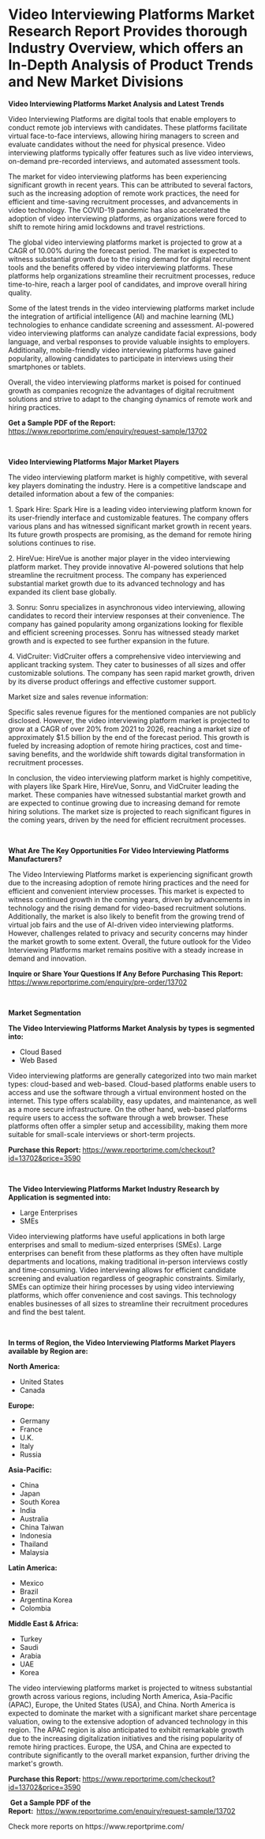<p><h1>Video Interviewing Platforms Market Research Report Provides thorough Industry Overview, which offers an In-Depth Analysis of Product Trends and New Market Divisions</h1></p><p><strong>Video Interviewing Platforms Market Analysis and Latest Trends</strong></p>
<p><p>Video Interviewing Platforms are digital tools that enable employers to conduct remote job interviews with candidates. These platforms facilitate virtual face-to-face interviews, allowing hiring managers to screen and evaluate candidates without the need for physical presence. Video interviewing platforms typically offer features such as live video interviews, on-demand pre-recorded interviews, and automated assessment tools.</p><p>The market for video interviewing platforms has been experiencing significant growth in recent years. This can be attributed to several factors, such as the increasing adoption of remote work practices, the need for efficient and time-saving recruitment processes, and advancements in video technology. The COVID-19 pandemic has also accelerated the adoption of video interviewing platforms, as organizations were forced to shift to remote hiring amid lockdowns and travel restrictions.</p><p>The global video interviewing platforms market is projected to grow at a CAGR of 10.00% during the forecast period. The market is expected to witness substantial growth due to the rising demand for digital recruitment tools and the benefits offered by video interviewing platforms. These platforms help organizations streamline their recruitment processes, reduce time-to-hire, reach a larger pool of candidates, and improve overall hiring quality.</p><p>Some of the latest trends in the video interviewing platforms market include the integration of artificial intelligence (AI) and machine learning (ML) technologies to enhance candidate screening and assessment. AI-powered video interviewing platforms can analyze candidate facial expressions, body language, and verbal responses to provide valuable insights to employers. Additionally, mobile-friendly video interviewing platforms have gained popularity, allowing candidates to participate in interviews using their smartphones or tablets.</p><p>Overall, the video interviewing platforms market is poised for continued growth as companies recognize the advantages of digital recruitment solutions and strive to adapt to the changing dynamics of remote work and hiring practices.</p></p>
<p><strong>Get a Sample PDF of the Report:&nbsp;</strong> <a href="https://www.reportprime.com/enquiry/request-sample/13702">https://www.reportprime.com/enquiry/request-sample/13702</a></p>
<p>&nbsp;</p>
<p><strong>Video Interviewing Platforms Major Market Players</strong></p>
<p><p>The video interviewing platform market is highly competitive, with several key players dominating the industry. Here is a competitive landscape and detailed information about a few of the companies:</p><p>1. Spark Hire: Spark Hire is a leading video interviewing platform known for its user-friendly interface and customizable features. The company offers various plans and has witnessed significant market growth in recent years. Its future growth prospects are promising, as the demand for remote hiring solutions continues to rise.</p><p>2. HireVue: HireVue is another major player in the video interviewing platform market. They provide innovative AI-powered solutions that help streamline the recruitment process. The company has experienced substantial market growth due to its advanced technology and has expanded its client base globally.</p><p>3. Sonru: Sonru specializes in asynchronous video interviewing, allowing candidates to record their interview responses at their convenience. The company has gained popularity among organizations looking for flexible and efficient screening processes. Sonru has witnessed steady market growth and is expected to see further expansion in the future.</p><p>4. VidCruiter: VidCruiter offers a comprehensive video interviewing and applicant tracking system. They cater to businesses of all sizes and offer customizable solutions. The company has seen rapid market growth, driven by its diverse product offerings and effective customer support.</p><p>Market size and sales revenue information:</p><p>Specific sales revenue figures for the mentioned companies are not publicly disclosed. However, the video interviewing platform market is projected to grow at a CAGR of over 20% from 2021 to 2026, reaching a market size of approximately $1.5 billion by the end of the forecast period. This growth is fueled by increasing adoption of remote hiring practices, cost and time-saving benefits, and the worldwide shift towards digital transformation in recruitment processes.</p><p>In conclusion, the video interviewing platform market is highly competitive, with players like Spark Hire, HireVue, Sonru, and VidCruiter leading the market. These companies have witnessed substantial market growth and are expected to continue growing due to increasing demand for remote hiring solutions. The market size is projected to reach significant figures in the coming years, driven by the need for efficient recruitment processes.</p></p>
<p>&nbsp;</p>
<p><strong>What Are The Key Opportunities For Video Interviewing Platforms Manufacturers?</strong></p>
<p><p>The Video Interviewing Platforms market is experiencing significant growth due to the increasing adoption of remote hiring practices and the need for efficient and convenient interview processes. This market is expected to witness continued growth in the coming years, driven by advancements in technology and the rising demand for video-based recruitment solutions. Additionally, the market is also likely to benefit from the growing trend of virtual job fairs and the use of AI-driven video interviewing platforms. However, challenges related to privacy and security concerns may hinder the market growth to some extent. Overall, the future outlook for the Video Interviewing Platforms market remains positive with a steady increase in demand and innovation.</p></p>
<p><strong>Inquire or Share Your Questions If Any Before Purchasing This Report:</strong> <a href="https://www.reportprime.com/enquiry/pre-order/13702">https://www.reportprime.com/enquiry/pre-order/13702</a></p>
<p>&nbsp;</p>
<p><strong>Market Segmentation</strong></p>
<p><strong>The Video Interviewing Platforms Market Analysis by types is segmented into:</strong></p>
<p><ul><li>Cloud Based</li><li>Web Based</li></ul></p>
<p><p>Video interviewing platforms are generally categorized into two main market types: cloud-based and web-based. Cloud-based platforms enable users to access and use the software through a virtual environment hosted on the internet. This type offers scalability, easy updates, and maintenance, as well as a more secure infrastructure. On the other hand, web-based platforms require users to access the software through a web browser. These platforms often offer a simpler setup and accessibility, making them more suitable for small-scale interviews or short-term projects.</p></p>
<p><strong>Purchase this Report:&nbsp;</strong><a href="https://www.reportprime.com/checkout?id=13702&price=3590">https://www.reportprime.com/checkout?id=13702&price=3590</a></p>
<p>&nbsp;</p>
<p><strong>The Video Interviewing Platforms Market Industry Research by Application is segmented into:</strong></p>
<p><ul><li>Large Enterprises</li><li>SMEs</li></ul></p>
<p><p>Video interviewing platforms have useful applications in both large enterprises and small to medium-sized enterprises (SMEs). Large enterprises can benefit from these platforms as they often have multiple departments and locations, making traditional in-person interviews costly and time-consuming. Video interviewing allows for efficient candidate screening and evaluation regardless of geographic constraints. Similarly, SMEs can optimize their hiring processes by using video interviewing platforms, which offer convenience and cost savings. This technology enables businesses of all sizes to streamline their recruitment procedures and find the best talent.</p></p>
<p>&nbsp;</p>
<p><strong>In terms of Region, the Video Interviewing Platforms Market Players available by Region are:</strong></p>
<p>
    <p> <strong> North America: </strong>
        <ul>
            <li>United States</li>
            <li>Canada</li>
        </ul>
        </p> 
    <p> <strong> Europe: </strong>
        <ul>
            <li>Germany</li>
            <li>France</li>
            <li>U.K.</li>
            <li>Italy</li>
            <li>Russia</li>
        </ul>
        </p> 
    <p> <strong> Asia-Pacific: </strong>
        <ul>
            <li>China</li>
            <li>Japan</li>
            <li>South Korea</li>
            <li>India</li>
            <li>Australia</li>
            <li>China Taiwan</li>
            <li>Indonesia</li>
            <li>Thailand</li>
            <li>Malaysia</li>
        </ul>
        </p> 
    <p> <strong> Latin America: </strong>
        <ul>
            <li>Mexico</li>
            <li>Brazil</li>
            <li>Argentina Korea</li>
            <li>Colombia</li>
        </ul>
        </p> 
    <p> <strong> Middle East & Africa: </strong>
        <ul>
            <li>Turkey</li>
            <li>Saudi</li>
            <li>Arabia</li>
            <li>UAE</li>
            <li>Korea</li>
        </ul>
    </p>
    </p>
<p><p>The video interviewing platforms market is projected to witness substantial growth across various regions, including North America, Asia-Pacific (APAC), Europe, the United States (USA), and China. North America is expected to dominate the market with a significant market share percentage valuation, owing to the extensive adoption of advanced technology in this region. The APAC region is also anticipated to exhibit remarkable growth due to the increasing digitalization initiatives and the rising popularity of remote hiring practices. Europe, the USA, and China are expected to contribute significantly to the overall market expansion, further driving the market's growth.</p></p>
<p><strong>Purchase this Report: </strong><a href="https://www.reportprime.com/checkout?id=13702&price=3590">https://www.reportprime.com/checkout?id=13702&price=3590</a></p>
<p>&nbsp;<strong>Get a Sample PDF of the Report:&nbsp;&nbsp;</strong><a href="https://www.reportprime.com/enquiry/request-sample/13702">https://www.reportprime.com/enquiry/request-sample/13702</a></p>
<p><strong></strong></p>
<p>Check more reports on https://www.reportprime.com/</p>